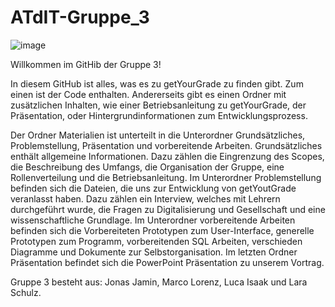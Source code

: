 # ATdIT-Gruppe_3
![image](https://user-images.githubusercontent.com/82516043/118959373-8d179a80-b962-11eb-810f-52c770581eb3.png)

 
Willkommen im GitHib der Gruppe 3!

In diesem GitHub ist alles, was es zu getYourGrade zu finden gibt. Zum einen ist der Code enthalten.
Andererseits gibt es einen Ordner mit zusätzlichen Inhalten, wie einer Betriebsanleitung zu getYourGrade, der Präsentation,
oder Hintergrundinformationen zum Entwicklungsprozess.

Der Ordner Materialien ist unterteilt in die Unterordner Grundsätzliches, Problemstellung, Präsentation und vorbereitende Arbeiten. Grundsätzliches enthält allgemeine Informationen. Dazu zählen die Eingrenzung des Scopes, die Beschreibung des Umfangs, die Organisation der Gruppe, eine Rollenverteilung und die Betriebsanleitung. 
Im Unterordner Problemstellung befinden sich die Dateien, die uns zur Entwicklung von getYoutGrade veranlasst haben. Dazu zählen ein Interview, welches mit Lehrern durchgeführt wurde, die Fragen zu Digitalisierung und Gesellschaft und eine wissenschaftliche Grundlage.
Im Unterordner vorbereitende Arbeiten befinden sich die Vorbereiteten Prototypen zum User-Interface, generelle Prototypen zum Programm, vorbereitenden SQL Arbeiten, verschieden Diagramme und Dokumente zur Selbstorganisation.
Im letzten Ordner Präsentation befindet sich die PowerPoint Präsentation zu unserem Vortrag.

Gruppe 3 besteht aus: Jonas Jamin, Marco Lorenz, Luca Isaak und Lara Schulz.
